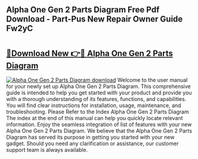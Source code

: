 ## Alpha One Gen 2 Parts Diagram Free Pdf Download - Part-Pus New Repair Owner Guide Fw2yC

# <h2><a href="http://dfmh2h5.blite.top/?on=Alpha+One+Gen+2+Parts+Diagram">🔗Download New 👉🔴 Alpha One Gen 2 Parts Diagram</a></h2>

[![Alpha One Gen 2 Parts Diagram download](https://i.imgur.com/lujVjoI.png)](http://dfmh2h5.blite.top/?on=Alpha+One+Gen+2+Parts+Diagram)
Welcome to the user manual for your newly set up Alpha One Gen 2 Parts Diagram. This comprehensive guide is intended to help you get started with your product and provide you with a thorough understanding of its features, functions, and capabilities. You will find clear instructions for installation, usage, maintenance, and troubleshooting. Please Refer to the Index Alpha One Gen 2 Parts Diagram The index at the end of this manual can help you quickly locate relevant information. Enjoy the seamless integration of list of features with your new Alpha One Gen 2 Parts Diagram. We believe that the Alpha One Gen 2 Parts Diagram has served its purpose in getting you started with your new gadget. Should you need any clarification or assistance, our customer support team is always available.
